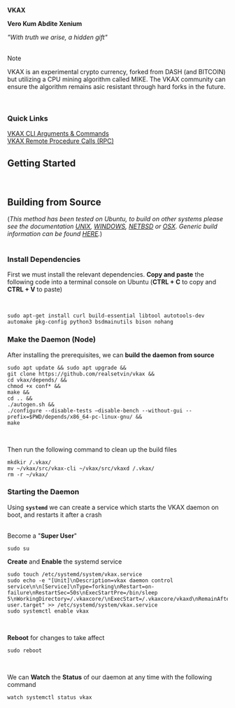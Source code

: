 **VKAX**
<br/>

**Vero Kum Abdite Xenium**
<br/>

*"_With truth we arise, a hidden gift_"*
<br/>
<br/>


> [!NOTE]
> VKAX is an experimental crypto currency, forked from DASH (and BITCOIN) but utilizing a CPU mining algorithm called MIKE. The VKAX community can ensure the algorithm remains asic resistant through hard forks in the future. 
<br/>

### Quick Links
[VKAX CLI Arguments & Commands](https://github.com/realsetvin/vkax/blob/master/doc/vkax-cli-wallet-arguments-and-commands)
<br/>
[VKAX Remote Procedure Calls (RPC)](https://github.com/realsetvin/vkax/blob/master/doc/vkax-remote-procedure-calls)
<br/>


## Getting Started
<br/>




## Building from Source
(*This method has been tested on Ubuntu, to build on other systems please see the documentation
[UNIX](https://github.com/realsetvin/vkax/blob/master/doc/build-unix.md), 
[WINDOWS](https://github.com/realsetvin/vkax/blob/master/doc/build-windows.md), 
[NETBSD](https://github.com/realsetvin/vkax/blob/master/doc/build-netbsd.md) or 
[OSX](https://github.com/realsetvin/vkax/blob/master/doc/build-osx.md). 
Generic build information can be found [HERE](https://github.com/realsetvin/vkax/blob/master/doc/build-generic.md).*)
<br/>
<br/>

### Install Dependencies
First we must install the relevant dependencies. **Copy and paste** the following code into a terminal console on Ubuntu (**CTRL + C** to copy and **CTRL + V** to paste) 

<br/>

```
sudo apt-get install curl build-essential libtool autotools-dev automake pkg-config python3 bsdmainutils bison nohang

```

### Make the Daemon (Node)
After installing the prerequisites, we can **build the daemon from source**
```
sudo apt update && sudo apt upgrade &&
git clone https://github.com/realsetvin/vkax &&
cd vkax/depends/ &&
chmod +x conf* &&
make &&
cd .. &&
./autogen.sh &&
./configure --disable-tests –disable-bench --without-gui --prefix=$PWD/depends/x86_64-pc-linux-gnu/ &&
make
```
<br/>

Then run the following command to clean up the build files
```
mkdkir /.vkax/
mv ~/vkax/src/vkax-cli ~/vkax/src/vkaxd /.vkax/
rm -r ~/vkax/
```


### Starting the Daemon
Using **`systemd`** we can create a service which starts the VKAX daemon on boot, and restarts it after a crash
<br/>
<br/>

Become a "**Super User**"
```
sudo su
```

**Create** and **Enable** the systemd service
```
sudo touch /etc/systemd/system/vkax.service
sudo echo -e "[Unit]\nDescription=vkax daemon control service\n\n[Service]\nType=forking\nRestart=on-failure\nRestartSec=50s\nExecStartPre=/bin/sleep 5\nWorkingDirectory=/.vkaxcore/\nExecStart=/.vkaxcore/vkaxd\nRemainAfterExit=yes\n\n[Install]\nWantedBy=multi-user.target" >> /etc/systemd/system/vkax.service
sudo systemctl enable vkax
```
<br/>

**Reboot** for changes to take affect
```
sudo reboot
```
<br/>

We can **Watch** the **Status** of our daemon at any time with the following command
```
watch systemctl status vkax
```

